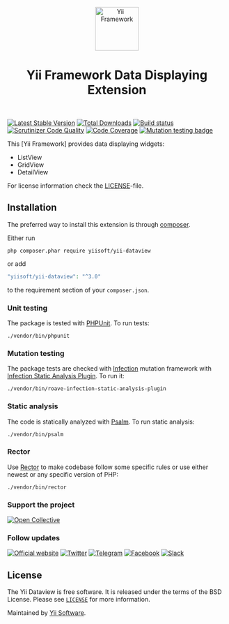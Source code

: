 <p align="center">
    <a href="https://github.com/yiisoft" target="_blank">
        <img src="https://yiisoft.github.io/docs/images/yii_logo.svg" height="100px" alt="Yii Framework">
    </a>
    <h1 align="center">Yii Framework Data Displaying Extension</h1>
    <br>
</p>

[![Latest Stable Version](https://poser.pugx.org/yiisoft/yii-dataview/v/stable.png)](https://packagist.org/packages/yiisoft/form)
[![Total Downloads](https://poser.pugx.org/yiisoft/yii-dataview/downloads.png)](https://packagist.org/packages/yiisoft/yii-dataview)
[![Build status](https://github.com/yiisoft/yii-dataview/workflows/build/badge.svg)](https://github.com/yiisoft/yii-dataview/actions?query=workflow%3Abuild)
[![Scrutinizer Code Quality](https://scrutinizer-ci.com/g/yiisoft/yii-dataview/badges/quality-score.png?b=master)](https://scrutinizer-ci.com/g/yiisoft/yii-dataview/?branch=master)
[![Code Coverage](https://scrutinizer-ci.com/g/yiisoft/yii-dataview/badges/coverage.png?b=master)](https://scrutinizer-ci.com/g/yiisoft/yii-dataview/?branch=master)
[![Mutation testing badge](https://img.shields.io/endpoint?style=flat&url=https%3A%2F%2Fbadge-api.stryker-mutator.io%2Fgithub.com%2Fyiisoft%2Fyii-dataview%2Fmaster)](https://dashboard.stryker-mutator.io/reports/github.com/yiisoft/yii-dataview/master)

This [Yii Framework] provides data displaying widgets:

- ListView
- GridView
- DetailView


For license information check the [LICENSE](LICENSE.md)-file.

Installation
------------

The preferred way to install this extension is through [composer](http://getcomposer.org/download/).

Either run

```shell
php composer.phar require yiisoft/yii-dataview
```

or add

```php
"yiisoft/yii-dataview": "^3.0"
```

to the requirement section of your `composer.json`.

### Unit testing

The package is tested with [PHPUnit](https://phpunit.de/). To run tests:

```shell
./vendor/bin/phpunit
```

### Mutation testing

The package tests are checked with [Infection](https://infection.github.io/) mutation framework with
[Infection Static Analysis Plugin](https://github.com/Roave/infection-static-analysis-plugin). To run it:

```shell
./vendor/bin/roave-infection-static-analysis-plugin
```

### Static analysis

The code is statically analyzed with [Psalm](https://psalm.dev/). To run static analysis:

```shell
./vendor/bin/psalm
```

### Rector

Use [Rector](https://github.com/rectorphp/rector) to make codebase follow some specific rules or 
use either newest or any specific version of PHP: 

```shell
./vendor/bin/rector
```

### Support the project

[![Open Collective](https://img.shields.io/badge/Open%20Collective-sponsor-7eadf1?logo=open%20collective&logoColor=7eadf1&labelColor=555555)](https://opencollective.com/yiisoft)

### Follow updates

[![Official website](https://img.shields.io/badge/Powered_by-Yii_Framework-green.svg?style=flat)](https://www.yiiframework.com/)
[![Twitter](https://img.shields.io/badge/twitter-follow-1DA1F2?logo=twitter&logoColor=1DA1F2&labelColor=555555?style=flat)](https://twitter.com/yiiframework)
[![Telegram](https://img.shields.io/badge/telegram-join-1DA1F2?style=flat&logo=telegram)](https://t.me/yii3en)
[![Facebook](https://img.shields.io/badge/facebook-join-1DA1F2?style=flat&logo=facebook&logoColor=ffffff)](https://www.facebook.com/groups/yiitalk)
[![Slack](https://img.shields.io/badge/slack-join-1DA1F2?style=flat&logo=slack)](https://yiiframework.com/go/slack)

## License

The Yii Dataview is free software. It is released under the terms of the BSD License.
Please see [`LICENSE`](./LICENSE.md) for more information.

Maintained by [Yii Software](https://www.yiiframework.com/).

